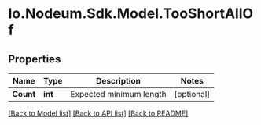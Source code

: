 # Io.Nodeum.Sdk.Model.TooShortAllOf
## Properties

Name | Type | Description | Notes
------------ | ------------- | ------------- | -------------
**Count** | **int** | Expected minimum length | [optional] 

[[Back to Model list]](../README.md#documentation-for-models) [[Back to API list]](../README.md#documentation-for-api-endpoints) [[Back to README]](../README.md)

